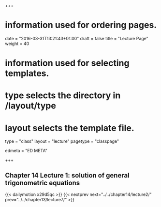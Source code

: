 +++
# information used for ordering pages.
date = "2016-03-31T13:21:43+01:00"
draft = false
title = "Lecture Page"
weight = 40

# information used for selecting templates.
# type selects the directory in /layout/type
# layout selects the template file.

type   = "class"
layout = "lecture"
pagetype = "classpage"





edmeta = "ED META"

+++
## Chapter 14 Lecture 1: solution of general trigonometric equations
{{< dailymotion x29d5qc >}}
{{< nextprev next="../../chapter14/lecture2/"     prev="../../chapter13/lecture7/"  >}}

